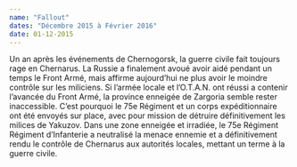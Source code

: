 ```yaml
---
name: "Fallout"
dates: "Décembre 2015 à Février 2016"
date: 01-12-2015
---
```

Un an après les événements de Chernogorsk, la guerre civile fait toujours rage en Chernarus. La Russie a finalement avoué avoir aidé pendant un temps le Front Armé, mais affirme aujourd’hui ne plus avoir le moindre contrôle sur les miliciens. Si l’armée locale et l’O.T.A.N. ont réussi a contenir l’avancée du Front Armé, la province enneigée de Zargoria semble rester inaccessible. C’est pourquoi le 75e Régiment et un corps expéditionnaire ont été envoyés sur place, avec pour mission de détruire définitivement les milices de Yakuzov. Dans une zone enneigée et irradiée, le 75e Régiment Régiment d’Infanterie a neutralisé la menace ennemie et a définitivement rendu le contrôle de Chernarus aux autorités locales, mettant un terme à la guerre civile.
